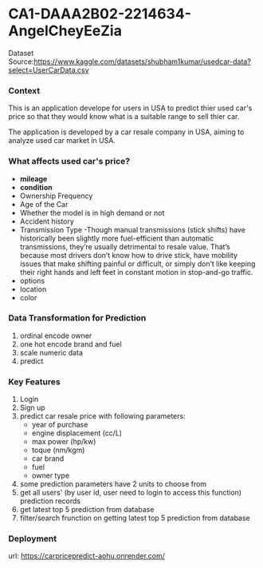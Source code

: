 # CA1-DAAA2B02-2214634-AngelCheyEeZia


Dataset Source:https://www.kaggle.com/datasets/shubham1kumar/usedcar-data?select=UserCarData.csv

### Context
This is an application develope for users in USA to predict thier used car's price so that they would know what is a suitable range to sell thier car. 

The application is developed by a car resale company in USA, aiming to analyze used car market in USA. 


### What affects used car's price?
- <b>mileage</b>
- <b>condition</b> 
- Ownership Frequency
- Age of the Car
- Whether the model is in high demand or not
- Accident history
- Transmission Type
    -Though manual transmissions (stick shifts) have historically been slightly more fuel-efficient than automatic transmissions, they’re usually detrimental to resale value. That’s because most drivers don’t know how to drive stick, have mobility issues that make shifting painful or difficult, or simply don’t like keeping their right hands and left feet in constant motion in stop-and-go traffic.   
- options
- location
- color

### Data Transformation for Prediction
1. ordinal encode owner
2. one hot encode brand and fuel
3. scale numeric data
4. predict

### Key Features
1. Login
2. Sign up
3. predict car resale price with following parameters:
    - year of purchase
    - engine displacement (cc/L)
    - max power (hp/kw)
    - toque (nm/kgm)
    - car brand
    - fuel
    - owner type
4. some prediction parameters have 2 units to choose from 
5. get all users' (by user id, user need to login to access this function) prediction records
6. get latest top 5 prediction from database
7. filter/search frunction on getting latest top 5 prediction from database

### Deployment
url: https://carpricepredict-aohu.onrender.com/
